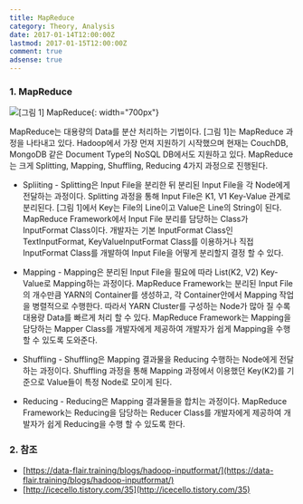 ```yaml
---
title: MapReduce
category: Theory, Analysis
date: 2017-01-14T12:00:00Z
lastmod: 2017-01-15T12:00:00Z
comment: true
adsense: true
---
```


### 1. MapReduce

![[그림 1] MapReduce]({{site.baseurl}}/images/theory_analysis/MapReduce/MapReduce.PNG){: width="700px"}

MapReduce는 대용량의 Data를 분산 처리하는 기법이다. [그림 1]는 MapReduce 과정을 나타내고 있다. Hadoop에서 가장 먼져 지원하기 시작했으며 현재는 CouchDB, MongoDB 같은 Document Type의 NoSQL DB에서도 지원하고 있다. MapReduce는 크게 Splitting, Mapping, Shuffling, Reducing 4가지 과정으로 진행된다.

* Spliiting - Splitting은 Input File을 분리한 뒤 분리된 Input File을 각 Node에게 전달하는 과정이다. Splitting 과정을 통해 Input File은 K1, V1 Key-Value 관계로 분리된다. [그림 1]에서 Key는 File의 Line이고 Value은 Line의 String이 된다. MapReduce Framework에서 Input File 분리를 담당하는 Class가 InputFormat Class이다. 개발자는 기본 InputFormat Class인 TextInputFormat, KeyValueInputFormat Class를 이용하거나 직접 InputFormat Class를 개발하여 Input File을 어떻게 분리할지 결정 할 수 있다.

* Mapping - Mapping은 분리된 Input File을 필요에 따라 List(K2, V2) Key-Value로 Mapping하는 과정이다. MapReduce Framework는 분리된 Input File의 개수만큼 YARN의 Container를 생성하고, 각 Container안에서 Mapping 작업을 병렬적으로 수행한다. 따라서 YARN Cluster를 구성하는 Node가 많아 질 수록 대용량 Data를 빠르게 처리 할 수 있다. MapReduce Framework는 Mapping을 담당하는 Mapper Class를 개발자에게 제공하여 개발자가 쉽게 Mapping을 수행 할 수 있도록 도와준다.

* Shuffling - Shuffling은 Mapping 결과물을 Reducing 수행하는 Node에게 전달하는 과정이다. Shuffling 과정을 통해 Mapping 과정에서 이용했던 Key(K2)를 기준으로 Value들이 특정 Node로 모이게 된다.

* Reducing - Reducing은 Mapping 결과물들을 합치는 과정이다. MapReduce Framework는 Reducing을 담당하는 Reducer Class를 개발자에게 제공하여 개발자가 쉽게 Reducing을 수행 할 수 있도록 한다.

### 2. 참조

* [https://data-flair.training/blogs/hadoop-inputformat/](https://data-flair.training/blogs/hadoop-inputformat/)
* [http://icecello.tistory.com/35](http://icecello.tistory.com/35)
